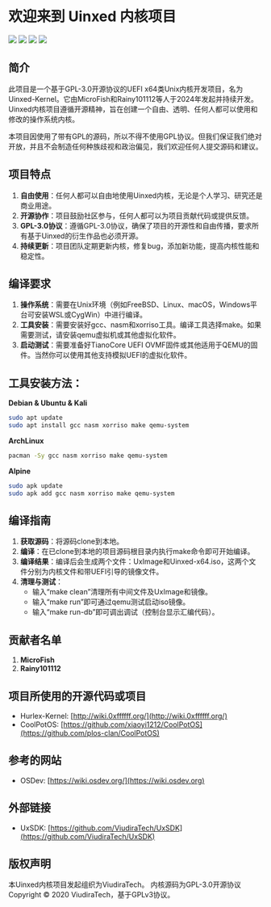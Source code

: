# 欢迎来到 Uinxed 内核项目

![](https://img.shields.io/badge/License-GPLv3-blue) ![](https://img.shields.io/badge/Language-3-orange) ![](https://img.shields.io/badge/hardware-x64-green) ![](https://img.shields.io/badge/firmware-UEFI-yellow)

## 简介

此项目是一个基于GPL-3.0开源协议的UEFI x64类Unix内核开发项目，名为Uinxed-Kernel。它由MicroFish和Rainy101112等人于2024年发起并持续开发。Uinxed内核项目遵循开源精神，旨在创建一个自由、透明、任何人都可以使用和修改的操作系统内核。

本项目因使用了带有GPL的源码，所以不得不使用GPL协议。但我们保证我们绝对开放，并且不会制造任何种族歧视和政治偏见，我们欢迎任何人提交源码和建议。

## 项目特点

1. **自由使用**：任何人都可以自由地使用Uinxed内核，无论是个人学习、研究还是商业用途。
2. **开源协作**：项目鼓励社区参与，任何人都可以为项目贡献代码或提供反馈。
3. **GPL-3.0协议**：遵循GPL-3.0协议，确保了项目的开源性和自由传播，要求所有基于Uinxed的衍生作品也必须开源。
4. **持续更新**：项目团队定期更新内核，修复bug，添加新功能，提高内核性能和稳定性。

## 编译要求

1. **操作系统**：需要在Unix环境（例如FreeBSD、Linux、macOS，Windows平台可安装WSL或CygWin）中进行编译。
2. **工具安装**：需要安装好gcc、nasm和xorriso工具。编译工具选择make。如果需要测试，请安装qemu虚拟机或其他虚拟化软件。
3. **启动测试**：需要准备好TianoCore UEFI OVMF固件或其他适用于QEMU的固件。当然你可以使用其他支持模拟UEFI的虚拟化软件。

## 工具安装方法：

**Debian & Ubuntu & Kali**
```bash
sudo apt update
sudo apt install gcc nasm xorriso make qemu-system
```

**ArchLinux**
```bash
pacman -Sy gcc nasm xorriso make qemu-system
```

**Alpine**
```bash
sudo apk update
sudo apk add gcc nasm xorriso make qemu-system
```

## 编译指南

1. **获取源码**：将源码clone到本地。
2. **编译**：在已clone到本地的项目源码根目录内执行make命令即可开始编译。
3. **编译结果**：编译后会生成两个文件：UxImage和Uinxed-x64.iso，这两个文件分别为内核文件和带UEFI引导的镜像文件。
4. **清理与测试**：
   - 输入“make clean”清理所有中间文件及UxImage和镜像。
   - 输入“make run”即可通过qemu测试启动iso镜像。
   - 输入“make run-db”即可调出调试（控制台显示汇编代码）。

## 贡献者名单

1. **MicroFish**
2. **Rainy101112**

## 项目所使用的开源代码或项目

- Hurlex-Kernel: [http://wiki.0xffffff.org/](http://wiki.0xffffff.org/)
- CoolPotOS: [https://github.com/xiaoyi1212/CoolPotOS](https://github.com/plos-clan/CoolPotOS)

## 参考的网站

- OSDev: [https://wiki.osdev.org/](https://wiki.osdev.org)

## 外部链接

- UxSDK: [https://github.com/ViudiraTech/UxSDK](https://github.com/ViudiraTech/UxSDK)

## 版权声明

本Uinxed内核项目发起组织为ViudiraTech。
内核源码为GPL-3.0开源协议
Copyright © 2020 ViudiraTech，基于GPLv3协议。
